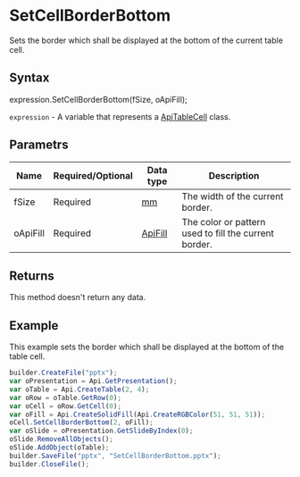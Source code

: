 # SetCellBorderBottom

Sets the border which shall be displayed at the bottom of the current table cell.

## Syntax

expression.SetCellBorderBottom(fSize, oApiFill);

`expression` - A variable that represents a [ApiTableCell](../ApiTableCell.md) class.

## Parametrs

| **Name** | **Required/Optional** | **Data type** | **Description** |
| ------------- | ------------- | ------------- | ------------- |
| fSize | Required | [mm](../../../Enumerations/mm.md) | The width of the current border. |
| oApiFill | Required | [ApiFill](../../ApiFill/ApiFill.md) | The color or pattern used to fill the current border. |

## Returns

This method doesn't return any data.

## Example

This example sets the border which shall be displayed at the bottom of the table cell.

```javascript
builder.CreateFile("pptx");
var oPresentation = Api.GetPresentation();
var oTable = Api.CreateTable(2, 4);
var oRow = oTable.GetRow(0);
var oCell = oRow.GetCell(0);
var oFill = Api.CreateSolidFill(Api.CreateRGBColor(51, 51, 51));
oCell.SetCellBorderBottom(2, oFill);
var oSlide = oPresentation.GetSlideByIndex(0);
oSlide.RemoveAllObjects();
oSlide.AddObject(oTable);
builder.SaveFile("pptx", "SetCellBorderBottom.pptx");
builder.CloseFile();
```